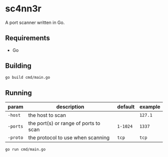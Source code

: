 # sc4nn3r

A port scanner written in Go.

## Requirements

- Go

## Building

```bash
go build cmd/main.go
```

## Running

| param | description | default | example |
|---|---|---|---|
| `-host` | the host to scan | | `127.1` |
| `-ports` | the port(s) or range of ports to scan | `1-1024` | `1337` |
| `-proto` | the protocol to use when scanning | `tcp` | `tcp` |

```bash
go run cmd/main.go
```

